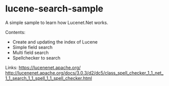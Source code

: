 # lucene-search-sample

A simple sample to learn how Lucenet.Net works.

Contents:
- Create and updating the index of Lucene
- Simple field search
- Multi field search
- Spellchecker to search

Links:
https://lucenenet.apache.org/
http://lucenenet.apache.org/docs/3.0.3/d2/dc5/class_spell_checker_1_1_net_1_1_search_1_1_spell_1_1_spell_checker.html
